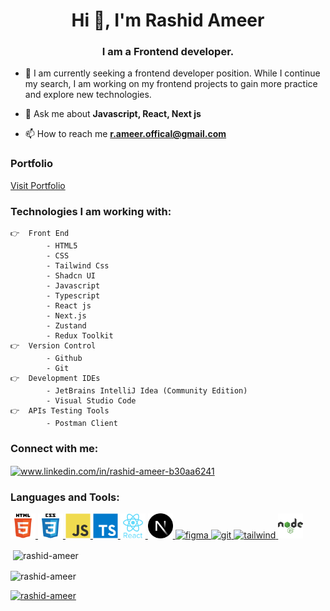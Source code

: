 <h1 align="center">Hi 👋, I'm Rashid Ameer</h1>
<h3 align="center">I am a Frontend developer.</h3>
  
- 🌱 I am currently seeking a frontend developer position. While I continue my search, I am working on my frontend projects to gain more practice and explore new technologies.

- 💬 Ask me about **Javascript, React, Next js**

- 📫 How to reach me **r.ameer.offical@gmail.com**

### Portfolio    
[Visit Portfolio](https://rashidameer.netlify.app/)


### Technologies I am working with:
	👉  Front End
			- HTML5
			- CSS
			- Tailwind Css
   			- Shadcn UI
   			- Javascript
			- Typescript
  			- React js
	 		- Next.js
	 		- Zustand
			- Redux Toolkit
    👉  Version Control
			- Github
   			- Git
    👉  Development IDEs
			- JetBrains IntelliJ Idea (Community Edition)
			- Visual Studio Code
    👉  APIs Testing Tools
			- Postman Client

<div>
<h3 align="left">Connect with me:</h3>
<p align="left">
<a href="https://linkedin.com/in/www.linkedin.com/in/rashid-ameer" target="blank"><img align="center" src="https://raw.githubusercontent.com/rahuldkjain/github-profile-readme-generator/master/src/images/icons/Social/linked-in-alt.svg" alt="www.linkedin.com/in/rashid-ameer-b30aa6241" height="30" width="40" /></a>
</p>
</div>



<h3 align="left">Languages and Tools:</h3>
<p align="left"> 
	
 <a href="https://www.w3schools.com/css/" target="_blank" rel="noreferrer">
	 <img src="https://raw.githubusercontent.com/devicons/devicon/master/icons/html5/html5-original-wordmark.svg" alt="html5" width="40" height="40"/> 
</a>
 <a href="https://www.w3schools.com/css/" target="_blank" rel="noreferrer">
	 <img src="https://raw.githubusercontent.com/devicons/devicon/master/icons/css3/css3-original-wordmark.svg" alt="css3" width="40" height="40"/> 
</a>
 <a href="https://developer.mozilla.org/en-US/docs/Web/JavaScript" target="_blank" rel="noreferrer"> 
	<img src="https://raw.githubusercontent.com/devicons/devicon/master/icons/javascript/javascript-original.svg" alt="javascript" width="40" height="40"/>
 </a>
  <a href="https://developer.mozilla.org/en-US/docs/Web/JavaScript" target="_blank" rel="noreferrer"> 
	<img src="https://raw.githubusercontent.com/devicons/devicon/master/icons/typescript/typescript-original.svg" alt="typescript" width="40" height="40"/>
 <a/>
 <a href="https://reactjs.org/" target="_blank" rel="noreferrer"> 
	<img src="https://raw.githubusercontent.com/devicons/devicon/master/icons/react/react-original-wordmark.svg" alt="react" width="40" height="40"/>
 </a> 
<a href="https://redux.js.org" target="_blank" rel="noreferrer">
	 <img src="https://raw.githubusercontent.com/devicons/devicon/master/icons/nextjs/nextjs-original.svg" alt="nextjs" width="40" height="40"/>
</a>
<a href="https://www.figma.com/" target="_blank" rel="noreferrer"> 
	<img src="https://www.vectorlogo.zone/logos/figma/figma-icon.svg" alt="figma" width="40" height="40"/> 
</a>
 <a href="https://git-scm.com/" target="_blank" rel="noreferrer"> 
	<img src="https://www.vectorlogo.zone/logos/git-scm/git-scm-icon.svg" alt="git" width="40" height="40"/> 
</a>
	 <a href="https://tailwindcss.com/" target="_blank" rel="noreferrer"> 
<img src="https://www.vectorlogo.zone/logos/tailwindcss/tailwindcss-icon.svg" alt="tailwind" width="40" height="40"/> 
</a>
<a href="https://nodejs.org" target="_blank" rel="noreferrer">
 <img src="https://raw.githubusercontent.com/devicons/devicon/master/icons/nodejs/nodejs-original-wordmark.svg" alt="nodejs" width="40" height="40"/>
 </a>
 </p>



<p>&nbsp;<img align="center" src="https://github-readme-stats.vercel.app/api?username=rashid-ameer&show_icons=true&locale=en" alt="rashid-ameer" /></p>

<p><img align="center" src="https://github-readme-streak-stats.herokuapp.com/?user=rashid-ameer&" alt="rashid-ameer" /></p>
<!-- [![trophy](https://github-profile-trophy.vercel.app/?username=rashid-ameer)](https://github.com/rashid-ameer/github-profile-trophy) -->
<p align="left"> <a href="https://github.com/rashid-ameer/github-profile-trophy"><img src="https://github-profile-trophy.vercel.app/?username=rashid-ameer" alt="rashid-ameer" /></a> </p>
